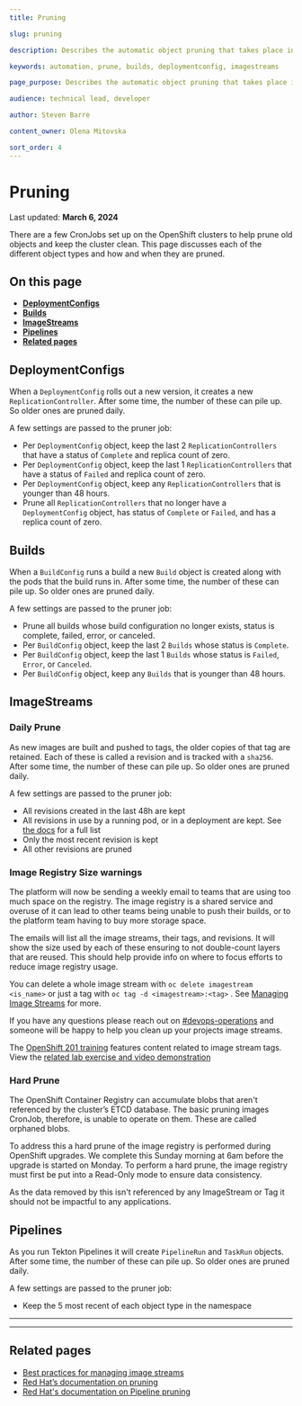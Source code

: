 ```yaml
---
title: Pruning

slug: pruning

description: Describes the automatic object pruning that takes place in OpenShift clusters.

keywords: automation, prune, builds, deploymentconfig, imagestreams

page_purpose: Describes the automatic object pruning that takes place in OpenShift clusters.

audience: technical lead, developer

author: Steven Barre

content_owner: Olena Mitovska

sort_order: 4
---
```


# Pruning
Last updated: **March 6, 2024**

There are a few CronJobs set up on the OpenShift clusters to help prune old objects and keep the cluster clean. This page discusses each of the different object types and how and when they are pruned.

## On this page
* **[DeploymentConfigs](#deploymentconfigs)**
* **[Builds](#builds)**
* **[ImageStreams](#imagestreams)**
* **[Pipelines](#pipelines)**
* **[Related pages](#related-pages)**

## DeploymentConfigs

When a `DeploymentConfig` rolls out a new version, it creates a new `ReplicationController`. After some time, the number of these can pile up. So older ones are pruned daily.

A few settings are passed to the pruner job:

* Per `DeploymentConfig` object, keep the last 2 `ReplicationControllers` that have a status of `Complete` and replica count of zero.
* Per `DeploymentConfig` object, keep the last 1 `ReplicationControllers` that have a status of `Failed` and replica count of zero.
* Per `DeploymentConfig` object, keep any `ReplicationControllers` that is younger than 48 hours.
* Prune all `ReplicationControllers` that no longer have a `DeploymentConfig` object, has status of `Complete` or `Failed`, and has a replica count of zero.

## Builds

When a `BuildConfig` runs a build a new `Build` object is created along with the pods that the build runs in. After some time, the number of these can pile up. So older ones are pruned daily.

A few settings are passed to the pruner job:

* Prune all builds whose build configuration no longer exists, status is complete, failed, error, or canceled.
* Per `BuildConfig` object, keep the last 2 `Builds` whose status is `Complete`.
* Per `BuildConfig` object, keep the last 1 `Builds` whose status is `Failed`, `Error`, or `Canceled`.
* Per `BuildConfig` object, keep any `Builds` that is younger than 48 hours.

## ImageStreams

### Daily Prune

As new images are built and pushed to tags, the older copies of that tag are retained. Each of these is called a revision and is tracked with a `sha256`. After some time, the number of these can pile up. So older ones are pruned daily.

A few settings are passed to the pruner job:

* All revisions created in the last 48h are kept
* All revisions in use by a running pod, or in a deployment are kept. See [the docs](https://docs.openshift.com/container-platform/4.13/applications/pruning-objects.html#pruning-images-conditions_pruning-objects) for a full list
* Only the most recent revision is kept
* All other revisions are pruned

### Image Registry Size warnings

The platform will now be sending a weekly email to teams that are using too much space on the registry. The image registry is a shared service and overuse of it can lead to other teams being unable to push their builds, or to the platform team having to buy more storage space.

The emails will list all the image streams, their tags, and revisions. It will show the size used by each of these ensuring to not double-count layers that are reused. This should help provide info on where to focus efforts to reduce image registry usage.

You can delete a whole image stream with `oc delete imagestream <is_name>` or just a tag with `oc tag -d <imagestream>:<tag>` . See [Managing Image Streams](https://docs.openshift.com/container-platform/4.13/openshift_images/image-streams-manage.html#images-imagestream-remove-tag_image-streams-managing) for more.

If you have any questions please reach out on [#devops-operations](https://chat.developer.gov.bc.ca/channel/devops-operations) and someone will be happy to help you clean up your projects image streams.

The [OpenShift 201 training](/training-from-the-platform-services-team/) features content related to image stream tags. View the [related lab exercise and video demonstration](https://github.com/BCDevOps/devops-platform-workshops/blob/master/openshift-201/image-management.md)

### Hard Prune

The OpenShift Container Registry can accumulate blobs that aren't referenced by the cluster’s ETCD database. The basic pruning images CronJob, therefore, is unable to operate on them. These are called orphaned blobs.

To address this a hard prune of the image registry is performed during OpenShift upgrades. We complete this Sunday morning at 6am before the upgrade is started on Monday. To perform a hard prune, the image registry must first be put into a Read-Only mode to ensure data consistency.

As the data removed by this isn't referenced by any ImageStream or Tag it should not be impactful to any applications.

## Pipelines

As you run Tekton Pipelines it will create `PipelineRun` and `TaskRun` objects. After some time, the number of these can pile up. So older ones are pruned daily.

A few settings are passed to the pruner job:

* Keep the 5 most recent of each object type in the namespace

---
---

## Related pages

- [Best practices for managing image streams](/best-practices-for-managing-image-streams/)
- [Red Hat’s documentation on pruning](https://docs.openshift.com/container-platform/4.13/applications/pruning-objects.html)
- [Red Hat's documentation on Pipeline pruning](https://docs.openshift.com/pipelines/1.14/install_config/customizing-configurations-in-the-tektonconfig-cr.html#default-pruner-configuration_customizing-configurations-in-the-tektonconfig-cr)

